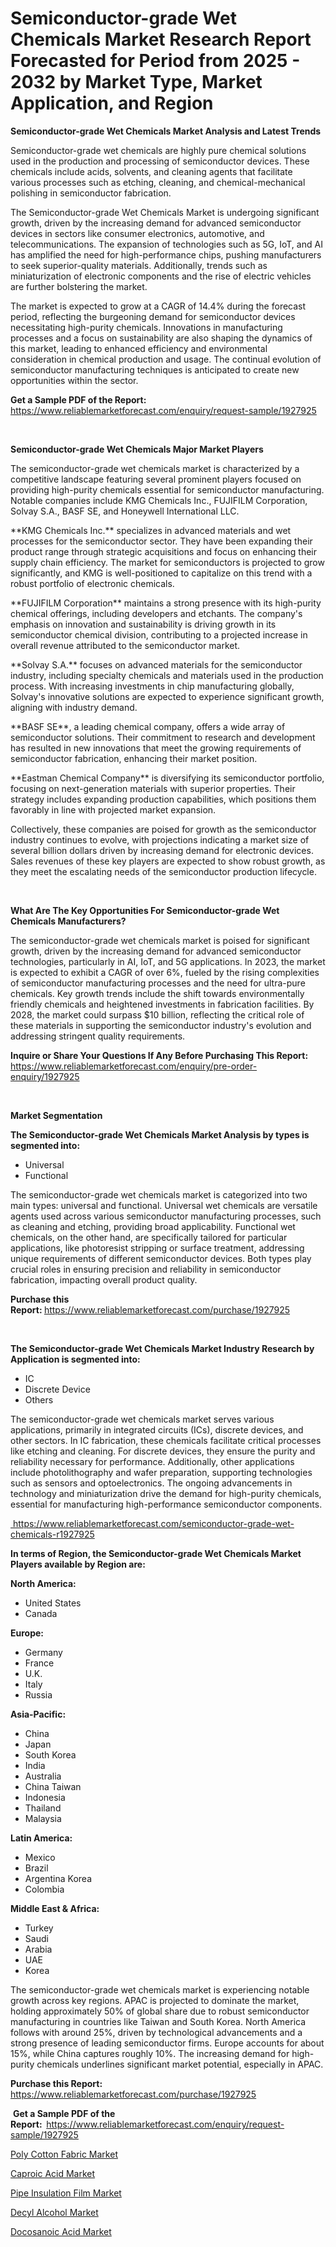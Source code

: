 <p><h1>Semiconductor-grade Wet Chemicals Market Research Report Forecasted for Period from 2025 -  2032 by Market Type, Market Application, and Region</h1></p><p><strong>Semiconductor-grade Wet Chemicals Market Analysis and Latest Trends</strong></p>
<p><p>Semiconductor-grade wet chemicals are highly pure chemical solutions used in the production and processing of semiconductor devices. These chemicals include acids, solvents, and cleaning agents that facilitate various processes such as etching, cleaning, and chemical-mechanical polishing in semiconductor fabrication. </p><p>The Semiconductor-grade Wet Chemicals Market is undergoing significant growth, driven by the increasing demand for advanced semiconductor devices in sectors like consumer electronics, automotive, and telecommunications. The expansion of technologies such as 5G, IoT, and AI has amplified the need for high-performance chips, pushing manufacturers to seek superior-quality materials. Additionally, trends such as miniaturization of electronic components and the rise of electric vehicles are further bolstering the market. </p><p>The market is expected to grow at a CAGR of 14.4% during the forecast period, reflecting the burgeoning demand for semiconductor devices necessitating high-purity chemicals. Innovations in manufacturing processes and a focus on sustainability are also shaping the dynamics of this market, leading to enhanced efficiency and environmental consideration in chemical production and usage. The continual evolution of semiconductor manufacturing techniques is anticipated to create new opportunities within the sector.</p></p>
<p><strong>Get a Sample PDF of the Report:&nbsp;</strong> <a href="https://www.reliablemarketforecast.com/enquiry/request-sample/1927925?utm_campaign=1169&utm_medium=2&utm_source=Github&utm_content=ia&utm_term=28032025&utm_id=semiconductor-grade-wet-chemicals">https://www.reliablemarketforecast.com/enquiry/request-sample/1927925</a></p>
<p>&nbsp;</p>
<p><strong>Semiconductor-grade Wet Chemicals Major Market Players</strong></p>
<p><p>The semiconductor-grade wet chemicals market is characterized by a competitive landscape featuring several prominent players focused on providing high-purity chemicals essential for semiconductor manufacturing. Notable companies include KMG Chemicals Inc., FUJIFILM Corporation, Solvay S.A., BASF SE, and Honeywell International LLC.</p><p>**KMG Chemicals Inc.** specializes in advanced materials and wet processes for the semiconductor sector. They have been expanding their product range through strategic acquisitions and focus on enhancing their supply chain efficiency. The market for semiconductors is projected to grow significantly, and KMG is well-positioned to capitalize on this trend with a robust portfolio of electronic chemicals.</p><p>**FUJIFILM Corporation** maintains a strong presence with its high-purity chemical offerings, including developers and etchants. The company's emphasis on innovation and sustainability is driving growth in its semiconductor chemical division, contributing to a projected increase in overall revenue attributed to the semiconductor market.</p><p>**Solvay S.A.** focuses on advanced materials for the semiconductor industry, including specialty chemicals and materials used in the production process. With increasing investments in chip manufacturing globally, Solvay's innovative solutions are expected to experience significant growth, aligning with industry demand.</p><p>**BASF SE**, a leading chemical company, offers a wide array of semiconductor solutions. Their commitment to research and development has resulted in new innovations that meet the growing requirements of semiconductor fabrication, enhancing their market position.</p><p>**Eastman Chemical Company** is diversifying its semiconductor portfolio, focusing on next-generation materials with superior properties. Their strategy includes expanding production capabilities, which positions them favorably in line with projected market expansion.</p><p>Collectively, these companies are poised for growth as the semiconductor industry continues to evolve, with projections indicating a market size of several billion dollars driven by increasing demand for electronic devices. Sales revenues of these key players are expected to show robust growth, as they meet the escalating needs of the semiconductor production lifecycle.</p></p>
<p>&nbsp;</p>
<p><strong>What Are The Key Opportunities For Semiconductor-grade Wet Chemicals Manufacturers?</strong></p>
<p><p>The semiconductor-grade wet chemicals market is poised for significant growth, driven by the increasing demand for advanced semiconductor technologies, particularly in AI, IoT, and 5G applications. In 2023, the market is expected to exhibit a CAGR of over 6%, fueled by the rising complexities of semiconductor manufacturing processes and the need for ultra-pure chemicals. Key growth trends include the shift towards environmentally friendly chemicals and heightened investments in fabrication facilities. By 2028, the market could surpass $10 billion, reflecting the critical role of these materials in supporting the semiconductor industry's evolution and addressing stringent quality requirements.</p></p>
<p><strong>Inquire or Share Your Questions If Any Before Purchasing This Report:</strong> <a href="https://www.reliablemarketforecast.com/enquiry/pre-order-enquiry/1927925?utm_campaign=1169&utm_medium=2&utm_source=Github&utm_content=ia&utm_term=28032025&utm_id=semiconductor-grade-wet-chemicals">https://www.reliablemarketforecast.com/enquiry/pre-order-enquiry/1927925</a></p>
<p>&nbsp;</p>
<p><strong>Market Segmentation</strong></p>
<p><strong>The Semiconductor-grade Wet Chemicals Market Analysis by types is segmented into:</strong></p>
<p><ul><li>Universal</li><li>Functional</li></ul></p>
<p><p>The semiconductor-grade wet chemicals market is categorized into two main types: universal and functional. Universal wet chemicals are versatile agents used across various semiconductor manufacturing processes, such as cleaning and etching, providing broad applicability. Functional wet chemicals, on the other hand, are specifically tailored for particular applications, like photoresist stripping or surface treatment, addressing unique requirements of different semiconductor devices. Both types play crucial roles in ensuring precision and reliability in semiconductor fabrication, impacting overall product quality.</p></p>
<p><strong>Purchase this Report:&nbsp;</strong><a href="https://www.reliablemarketforecast.com/purchase/1927925?utm_campaign=1169&utm_medium=2&utm_source=Github&utm_content=ia&utm_term=28032025&utm_id=semiconductor-grade-wet-chemicals">https://www.reliablemarketforecast.com/purchase/1927925</a></p>
<p>&nbsp;</p>
<p><strong>The Semiconductor-grade Wet Chemicals Market Industry Research by Application is segmented into:</strong></p>
<p><ul><li>IC</li><li>Discrete Device</li><li>Others</li></ul></p>
<p><p>The semiconductor-grade wet chemicals market serves various applications, primarily in integrated circuits (ICs), discrete devices, and other sectors. In IC fabrication, these chemicals facilitate critical processes like etching and cleaning. For discrete devices, they ensure the purity and reliability necessary for performance. Additionally, other applications include photolithography and wafer preparation, supporting technologies such as sensors and optoelectronics. The ongoing advancements in technology and miniaturization drive the demand for high-purity chemicals, essential for manufacturing high-performance semiconductor components.</p></p>
<p><a href="https://www.reliablemarketforecast.com/semiconductor-grade-wet-chemicals-r1927925?utm_campaign=1169&utm_medium=2&utm_source=Github&utm_content=ia&utm_term=28032025&utm_id=semiconductor-grade-wet-chemicals">&nbsp;https://www.reliablemarketforecast.com/semiconductor-grade-wet-chemicals-r1927925</a></p>
<p><strong>In terms of Region, the Semiconductor-grade Wet Chemicals Market Players available by Region are:</strong></p>
<p>
    <p> <strong> North America: </strong>
        <ul>
            <li>United States</li>
            <li>Canada</li>
        </ul>
        </p> 
    <p> <strong> Europe: </strong>
        <ul>
            <li>Germany</li>
            <li>France</li>
            <li>U.K.</li>
            <li>Italy</li>
            <li>Russia</li>
        </ul>
        </p> 
    <p> <strong> Asia-Pacific: </strong>
        <ul>
            <li>China</li>
            <li>Japan</li>
            <li>South Korea</li>
            <li>India</li>
            <li>Australia</li>
            <li>China Taiwan</li>
            <li>Indonesia</li>
            <li>Thailand</li>
            <li>Malaysia</li>
        </ul>
        </p> 
    <p> <strong> Latin America: </strong>
        <ul>
            <li>Mexico</li>
            <li>Brazil</li>
            <li>Argentina Korea</li>
            <li>Colombia</li>
        </ul>
        </p> 
    <p> <strong> Middle East & Africa: </strong>
        <ul>
            <li>Turkey</li>
            <li>Saudi</li>
            <li>Arabia</li>
            <li>UAE</li>
            <li>Korea</li>
        </ul>
    </p>
    </p>
<p><p>The semiconductor-grade wet chemicals market is experiencing notable growth across key regions. APAC is projected to dominate the market, holding approximately 50% of global share due to robust semiconductor manufacturing in countries like Taiwan and South Korea. North America follows with around 25%, driven by technological advancements and a strong presence of leading semiconductor firms. Europe accounts for about 15%, while China captures roughly 10%. The increasing demand for high-purity chemicals underlines significant market potential, especially in APAC.</p></p>
<p><strong>Purchase this Report: </strong><a href="https://www.reliablemarketforecast.com/purchase/1927925?utm_campaign=1169&utm_medium=2&utm_source=Github&utm_content=ia&utm_term=28032025&utm_id=semiconductor-grade-wet-chemicals">https://www.reliablemarketforecast.com/purchase/1927925</a></p>
<p>&nbsp;<strong>Get a Sample PDF of the Report:&nbsp;&nbsp;</strong><a href="https://www.reliablemarketforecast.com/enquiry/request-sample/1927925?utm_campaign=1169&utm_medium=2&utm_source=Github&utm_content=ia&utm_term=28032025&utm_id=semiconductor-grade-wet-chemicals">https://www.reliablemarketforecast.com/enquiry/request-sample/1927925</a></p>
<p><strong></strong></p>
<p><p><a href="https://github.com/milievkulov/Market-Research-Report-List-1/blob/main/poly-cotton-fabric-market.md?utm_campaign=1169&utm_medium=2&utm_source=Github&utm_content=ia&utm_term=28032025&utm_id=semiconductor-grade-wet-chemicals">Poly Cotton Fabric Market</a></p><p><a href="https://github.com/steegeneat/Market-Research-Report-List-1/blob/main/caproic-acid-market.md?utm_campaign=1169&utm_medium=2&utm_source=Github&utm_content=ia&utm_term=28032025&utm_id=semiconductor-grade-wet-chemicals">Caproic Acid Market</a></p><p><a href="https://github.com/enieyfabius/Market-Research-Report-List-1/blob/main/pipe-insulation-film-market.md?utm_campaign=1169&utm_medium=2&utm_source=Github&utm_content=ia&utm_term=28032025&utm_id=semiconductor-grade-wet-chemicals">Pipe Insulation Film Market</a></p><p><a href="https://github.com/lontohhikma/Market-Research-Report-List-1/blob/main/decyl-alcohol-market.md?utm_campaign=1169&utm_medium=2&utm_source=Github&utm_content=ia&utm_term=28032025&utm_id=semiconductor-grade-wet-chemicals">Decyl Alcohol Market</a></p><p><a href="https://github.com/payareganiou/Market-Research-Report-List-1/blob/main/docosanoic-acid-market.md?utm_campaign=1169&utm_medium=2&utm_source=Github&utm_content=ia&utm_term=28032025&utm_id=semiconductor-grade-wet-chemicals">Docosanoic Acid Market</a></p></p>